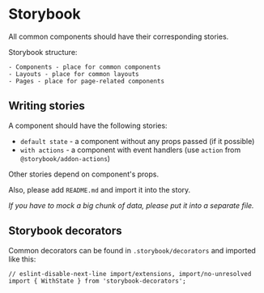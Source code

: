 # Storybook

All common components should have their corresponding stories.

Storybook structure:

```
- Components - place for common components
- Layouts - place for common layouts
- Pages - place for page-related components
```

## Writing stories

A component should have the following stories:

* `default state` - a component without any props passed (if it possible)
* `with actions` - a component with event handlers (use `action` from `@storybook/addon-actions`)

Other stories depend on component's props.

Also, please add `README.md` and import it into the story.

_If you have to mock a big chunk of data, please put it into a separate file._

## Storybook decorators

Common decorators can be found in `.storybook/decorators` and imported like this:

```
// eslint-disable-next-line import/extensions, import/no-unresolved
import { WithState } from 'storybook-decorators';
```
